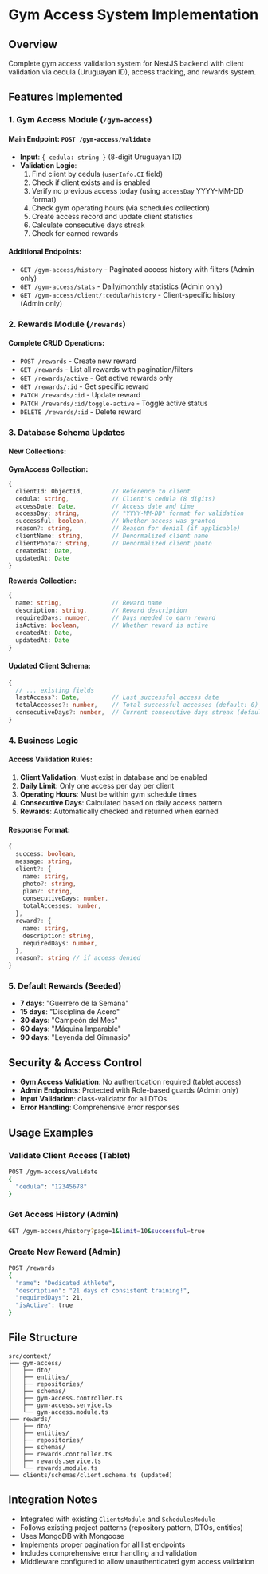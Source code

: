 # Gym Access System Implementation

## Overview
Complete gym access validation system for NestJS backend with client validation via cedula (Uruguayan ID), access tracking, and rewards system.

## Features Implemented

### 1. Gym Access Module (`/gym-access`)

#### Main Endpoint: `POST /gym-access/validate`
- **Input**: `{ cedula: string }` (8-digit Uruguayan ID)
- **Validation Logic**:
  1. Find client by cedula (`userInfo.CI` field)
  2. Check if client exists and is enabled
  3. Verify no previous access today (using `accessDay` YYYY-MM-DD format)
  4. Check gym operating hours (via schedules collection)
  5. Create access record and update client statistics
  6. Calculate consecutive days streak
  7. Check for earned rewards

#### Additional Endpoints:
- `GET /gym-access/history` - Paginated access history with filters (Admin only)
- `GET /gym-access/stats` - Daily/monthly statistics (Admin only)  
- `GET /gym-access/client/:cedula/history` - Client-specific history (Admin only)

### 2. Rewards Module (`/rewards`)

#### Complete CRUD Operations:
- `POST /rewards` - Create new reward
- `GET /rewards` - List all rewards with pagination/filters
- `GET /rewards/active` - Get active rewards only
- `GET /rewards/:id` - Get specific reward
- `PATCH /rewards/:id` - Update reward
- `PATCH /rewards/:id/toggle-active` - Toggle active status
- `DELETE /rewards/:id` - Delete reward

### 3. Database Schema Updates

#### New Collections:

**GymAccess Collection:**
```typescript
{
  clientId: ObjectId,        // Reference to client
  cedula: string,            // Client's cedula (8 digits)
  accessDate: Date,          // Access date and time
  accessDay: string,         // "YYYY-MM-DD" format for validation
  successful: boolean,       // Whether access was granted
  reason?: string,           // Reason for denial (if applicable)
  clientName: string,        // Denormalized client name
  clientPhoto?: string,      // Denormalized client photo
  createdAt: Date,
  updatedAt: Date
}
```

**Rewards Collection:**
```typescript
{
  name: string,              // Reward name
  description: string,       // Reward description
  requiredDays: number,      // Days needed to earn reward
  isActive: boolean,         // Whether reward is active
  createdAt: Date,
  updatedAt: Date
}
```

#### Updated Client Schema:
```typescript
{
  // ... existing fields
  lastAccess?: Date,         // Last successful access date
  totalAccesses?: number,    // Total successful accesses (default: 0)
  consecutiveDays?: number,  // Current consecutive days streak (default: 0)
}
```

### 4. Business Logic

#### Access Validation Rules:
1. **Client Validation**: Must exist in database and be enabled
2. **Daily Limit**: Only one access per day per client
3. **Operating Hours**: Must be within gym schedule times
4. **Consecutive Days**: Calculated based on daily access pattern
5. **Rewards**: Automatically checked and returned when earned

#### Response Format:
```typescript
{
  success: boolean,
  message: string,
  client?: {
    name: string,
    photo?: string,
    plan?: string,
    consecutiveDays: number,
    totalAccesses: number,
  },
  reward?: {
    name: string,
    description: string,
    requiredDays: number,
  },
  reason?: string // if access denied
}
```

### 5. Default Rewards (Seeded)
- **7 days**: "Guerrero de la Semana"
- **15 days**: "Disciplina de Acero" 
- **30 days**: "Campeón del Mes"
- **60 days**: "Máquina Imparable"
- **90 days**: "Leyenda del Gimnasio"

## Security & Access Control

- **Gym Access Validation**: No authentication required (tablet access)
- **Admin Endpoints**: Protected with Role-based guards (Admin only)
- **Input Validation**: class-validator for all DTOs
- **Error Handling**: Comprehensive error responses

## Usage Examples

### Validate Client Access (Tablet)
```bash
POST /gym-access/validate
{
  "cedula": "12345678"
}
```

### Get Access History (Admin)
```bash
GET /gym-access/history?page=1&limit=10&successful=true
```

### Create New Reward (Admin)
```bash
POST /rewards
{
  "name": "Dedicated Athlete",
  "description": "21 days of consistent training!",
  "requiredDays": 21,
  "isActive": true
}
```

## File Structure
```
src/context/
├── gym-access/
│   ├── dto/
│   ├── entities/
│   ├── repositories/
│   ├── schemas/
│   ├── gym-access.controller.ts
│   ├── gym-access.service.ts
│   └── gym-access.module.ts
├── rewards/
│   ├── dto/
│   ├── entities/
│   ├── repositories/
│   ├── schemas/
│   ├── rewards.controller.ts
│   ├── rewards.service.ts
│   └── rewards.module.ts
└── clients/schemas/client.schema.ts (updated)
```

## Integration Notes

- Integrated with existing `ClientsModule` and `SchedulesModule`
- Follows existing project patterns (repository pattern, DTOs, entities)
- Uses MongoDB with Mongoose
- Implements proper pagination for all list endpoints
- Includes comprehensive error handling and validation
- Middleware configured to allow unauthenticated gym access validation